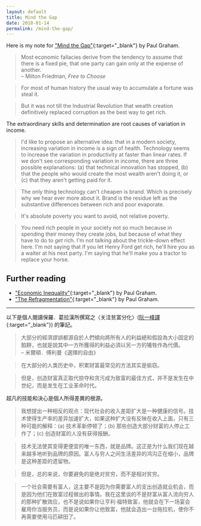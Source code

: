 ```yaml
---
layout: default
title: Mind the Gap
date: 2018-01-14
permalink: /mind-the-gap/
---
```


Here is my note for ["Mind the Gap"](http://paulgraham.com/gap.html){:target="_blank"} by Paul Graham.

> Most economic fallacies derive from the tendency to assume that there is a fixed pie, that one party can gain only at the expense of another.<br>
> – Milton Friedman, *Free to Choose*

> For most of human history the usual way to accumulate a fortune was steal it.

> But it was not till the Industrial Revolution that wealth creation definitively replaced corruption as the best way to get rich.

The extraordinary skills and determination are root causes of variation in income.

> I'd like to propose an alternative idea: that in a modern society, increasing variation in income is a sign of health. Technology seems to increase the variation in productivity at faster than linear rates. If we don't see corresponding variation in income, there are three possible explanations: (a) that technical innovation has stopped, (b) that the people who would create the most wealth aren't doing it, or (c) that they aren't getting paid for it.

> The only thing technology can't cheapen is brand. Which is precisely why we hear ever more about it. Brand is the residue left as the substantive differences between rich and poor evaporate.

> It's absolute poverty you want to avoid, not relative poverty.

> You need rich people in your society not so much because in spending their money they create jobs, but because of what they have to do to *get* rich. I'm not talking about the trickle-down effect here. I'm not saying that if you let Henry Ford get rich, he'll hire you as a waiter at his next party. I'm saying that he'll make you a tractor to replace your horse.

## Further reading
- ["Economic Inequality"](https://news.ycombinator.com/item?id=10826838){:target="_blank"} by Paul Graham.
- ["The Refragmentation"](https://news.ycombinator.com/item?id=10826836){:target="_blank"} by Paul Graham.

---

以下是個人閱讀保羅．葛拉漢所撰寫之〈关注贫富分化〉([阮一峰譯](http://www.ruanyifeng.com/docs/pg/){:target="_blank"}) 的筆記。

> 大部分的經濟謬誤都源自於人們傾向將所有人的利益總和假設為大小固定的餡餅，也就是說其中一方所獲得的利益必須以另一方的犧牲作為代價。<br>
> – 米爾頓．傅利曼《選擇的自由》

> 在大部分的人类历史中，积累财富最常见的方法其实是偷窃。

> 但是，创造财富真正取代掠夺和贪污成为致富的最佳方式，并不是发生在中世纪，而是发生在工业革命时代。

超凡的技能和決心是個人所得差異的根源。

> 我想提出一种相反的观点：现代社会的收入差距扩大是一种健康的信号。技术使得生产率的差异加速扩大，如果这种扩大没有反映在收入上面，只有三种可能的解释：(a) 技术革新停顿了；(b) 那些创造大部分财富的人停止工作了；(c) 创造财富的人没有获得报酬。

> 技术无法使其变得更便宜的唯一东西，就是品牌。这正是为什么我们现在越来越多地听到品牌的原因。富人与穷人之间生活差异的鸿沟正在缩小，品牌是这种差距的遗留物。

> 但是，总的来说，你要避免的是绝对贫穷，而不是相对贫穷。

> 一个社会需要有富人，这主要不是因为你需要富人的支出创造就业机会，而是因为他们在致富过程做出的事情。我在这里谈的不是财富从富人流向穷人的那种扩散效应，也不是说如果你让亨利·福特致富，他就会在下一场宴会雇用你当服务员，而是说如果你让他致富，他就会造出一台拖拉机，使你不再需要使用马匹耕田了。
